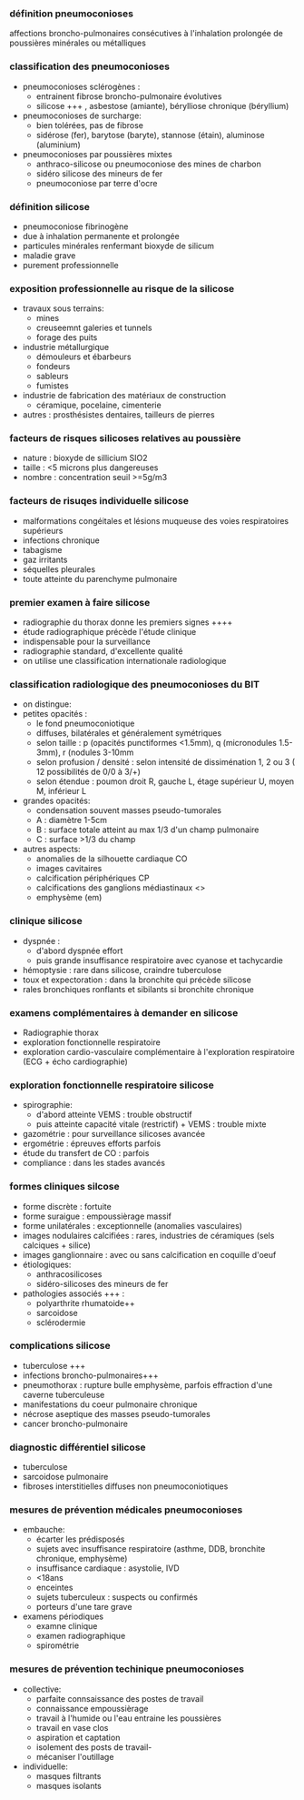 ### définition pneumoconioses
affections broncho-pulmonaires consécutives à l'inhalation prolongée de poussières minérales ou métalliques

### classification des pneumoconioses
- pneumoconioses sclérogènes :
	- entrainent fibrose broncho-pulmonaire évolutives
	- silicose +++ , asbestose (amiante), bérylliose chronique (béryllium)
- pneumoconioses de surcharge:
	- bien tolérées, pas de fibrose
	- sidérose (fer), barytose (baryte), stannose (étain), aluminose (aluminium)
- pneumoconioses par poussières mixtes
	- anthraco-silicose ou pneumoconiose des mines de charbon
	- sidéro silicose des mineurs de fer
	- pneumoconiose par terre d'ocre

### définition silicose
- pneumoconiose fibrinogène
- due à inhalation permanente et prolongée 
- particules minérales renfermant bioxyde de silicum
- maladie grave
- purement professionnelle

### exposition professionnelle au risque de la silicose
- travaux sous terrains:
	- mines
	- creuseemnt galeries et tunnels
	- forage des puits
- industrie métallurgique
	- démouleurs et ébarbeurs
	- fondeurs
	- sableurs
	- fumistes
- industrie de fabrication des matériaux de construction
	- céramique, pocelaine, cimenterie
- autres : prosthésistes dentaires, tailleurs de pierres

### facteurs de risques silicoses relatives au poussière
- nature : bioxyde de sillicium SIO2
- taille : <5 microns plus dangereuses
- nombre : concentration seuil >=5g/m3

 ### facteurs de risuqes individuelle silicose
 - malformations congéitales et lésions muqueuse des voies respiratoires supérieurs
 - infections chronique
 - tabagisme
 - gaz irritants
 - séquelles pleurales
 - toute atteinte du parenchyme pulmonaire

### premier examen à faire silicose
- radiographie du thorax donne les premiers signes ++++
- étude radiographique précède l'étude clinique
- indispensable pour la surveillance
- radiographie standard, d'excellente qualité
- on utilise une classification internationale radiologique

### classification radiologique des pneumoconioses du BIT
- on distingue: 
- petites opacités : 
	- le fond pneumoconiotique
	- diffuses, bilatérales et généralement symétriques
	- selon taille : p (opacités punctiformes <1.5mm), q (micronodules 1.5-3mm), r (nodules 3-10mm
	- selon profusion / densité : selon intensité de dissiménation 1, 2 ou 3 ( 12 possibilités de 0/0 à 3/+)
	- selon étendue : poumon droit R, gauche L, étage supérieur U, moyen M, inférieur L
- grandes opacités:
	- condensation souvent masses pseudo-tumorales
	- A : diamètre 1-5cm
	- B : surface totale atteint au max 1/3 d'un champ pulmonaire
	- C : surface >1/3 du champ
- autres aspects:
	- anomalies de la silhouette cardiaque CO
	- images cavitaires
	- calcification périphériques CP
	- calcifications des ganglions médiastinaux <<egg shell>>
	- emphysème (em)

### clinique silicose
- dyspnée :
	- d'abord dyspnée effort
	- puis grande insuffisance respiratoire avec cyanose et tachycardie
- hémoptysie : rare dans silicose, craindre tuberculose
- toux et expectoration : dans la bronchite qui précède silicose
- rales bronchiques ronflants et sibilants si bronchite chronique

### examens complémentaires à demander en silicose
- Radiographie thorax
- exploration fonctionnelle respiratoire
- exploration cardio-vasculaire complémentaire à l'exploration respiratoire (ECG + écho cardiographie)

### exploration fonctionnelle respiratoire silicose
- spirographie:
	- d'abord atteinte VEMS : trouble obstructif
	- puis atteinte capacité vitale (restrictif) + VEMS : trouble mixte
- gazométrie : pour surveillance silicoses avancée
- ergométrie : épreuves efforts parfois
- étude du transfert de CO : parfois
- compliance : dans les stades avancés

### formes cliniques silcose
- forme discrète : fortuite
- forme suraigue : empoussièrage massif
- forme unilatérales : exceptionnelle (anomalies vasculaires)
- images nodulaires calcifiées : rares, industries de céramiques (sels calciques + silice)
- images ganglionnaire : avec ou sans calcification en coquille d'oeuf
- étiologiques:
	- anthracosilicoses
	- sidéro-silicoses des mineurs de fer
- pathologies associés +++ :
	- polyarthrite rhumatoide++
	- sarcoidose
	- sclérodermie

### complications silicose
- tuberculose +++
- infections broncho-pulmonaires+++
- pneumothorax : rupture bulle emphysème, parfois effraction d'une caverne tuberculeuse
- manifestations du coeur pulmonaire chronique
- nécrose aseptique des masses pseudo-tumorales
- cancer broncho-pulmonaire

### diagnostic différentiel silicose
- tuberculose
- sarcoidose pulmonaire
- fibroses interstitielles diffuses non pneumoconiotiques

### mesures de prévention médicales pneumoconioses
- embauche:
	- écarter les prédisposés
	- sujets avec insuffisance respiratoire (asthme, DDB, bronchite chronique, emphysème)
	- insuffisance cardiaque : asystolie, IVD
	- <18ans
	- enceintes
	- sujets tuberculeux : suspects ou confirmés
	- porteurs d'une tare grave
- examens périodiques
	- examne clinique
	- examen radiographique
	- spirométrie

### mesures de prévention techinique pneumoconioses
- collective:
	- parfaite connsaissance des postes de travail
	- connaissance empoussièrage
	- travail à l'humide ou l'eau entraine les poussières
	- travail en vase clos
	- aspiration et captation
	- isolement des posts de travail-
	- mécaniser l'outillage
- individuelle:
	- masques filtrants
	- masques isolants
